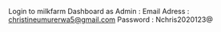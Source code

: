 Login to milkfarm Dashboard as Admin : 
Email Adress : christineumurerwa5@gmail.com
Password : Nchris2020123@
